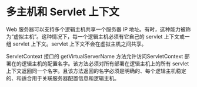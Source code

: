 多主机和 Servlet 上下文
====

Web 服务器可以支持多个逻辑主机共享一个服务器 IP 地址。有时，这种能力被称为“虚拟主机”。这种情况下，每一个逻辑主机必须有它自己的 servlet 上下文或一组 servlet 上下文。servlet 上下文不会在虚拟主机之间共享。

ServletContext 接口的 getVirtualServerName 方法允许访问ServletContext 部署在的逻辑主机的配置名字。该方法必须对所有部署在逻辑主机上的所有 servlet 上下文返回同一个名字。且该方法返回的名字必须是明确的、每个逻辑主机稳定的、和适合用于关联服务器配置信息和逻辑主机。